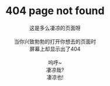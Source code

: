 <center><h1> 404 page not found </h1></center>

<center> 这是多么凄凉的页面呀 </center>
<br>
<center> 当你兴致勃勃的打开你想去的页面时 </center>
<center> 屏幕上却显示出了404 </center>
<br>
<center> 呜呼~ </center>
<center> 凄凉哉? </center>
<center> 凄凉也! </center>